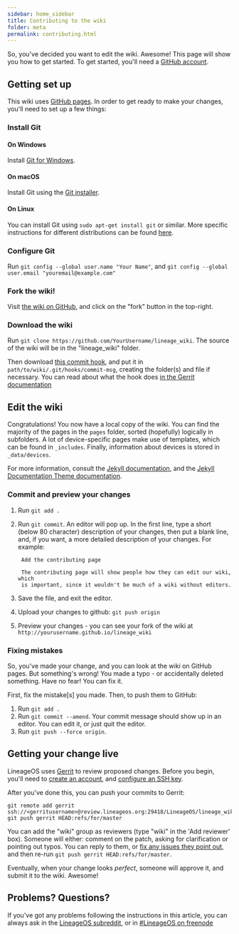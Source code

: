 ```yaml
---
sidebar: home_sidebar
title: Contributing to the wiki
folder: meta
permalink: contributing.html
---
```

So, you've decided you want to edit the wiki. Awesome! This page will show you how to get started. To get started, you'll need a [GitHub account](https://github.com).

## Getting set up

This wiki uses [GitHub pages](https://pages.github.com). In order to get ready to make your changes, you'll need to set up a few things:

### Install Git

#### On Windows

Install [Git for Windows](https://git-for-windows.github.io/).

#### On macOS

Install Git using the [Git installer](https://git-scm.com/download/mac).

#### On Linux

You can install Git using `sudo apt-get install git` or similar. More specific instructions for different distributions can be found [here](https://git-scm.com/download/linux).

### Configure Git

Run `git config --global user.name "Your Name"`, and `git config --global user.email "youremail@example.com"`

### Fork the wiki!

Visit [the wiki on GitHub](https://github.com/LineageOS/lineage_wiki), and click on the "fork" button in the top-right.

### Download the wiki

Run `git clone https://github.com/YourUsername/lineage_wiki`. The source of the wiki will be in the "lineage_wiki" folder.

Then download [this commit hook](http://review.lineageos.org/tools/hooks/commit-msg), and put it in `path/to/wiki/.git/hooks/commit-msg`, creating the folder(s)
and file if necessary. You can read about what the hook does [in the Gerrit documentation](https://review.lineageos.org/Documentation/user-changeid.html)

## Edit the wiki

Congratulations! You now have a local copy of the wiki. You can find the majority of the pages in the `pages` folder, sorted (hopefully) logically in subfolders.
A lot of device-specific pages make use of templates, which can be found in `_includes`. Finally, information about devices is stored in `_data/devices`.

For more information, consult the [Jekyll documentation](http://jekyllrb.com/docs/home/), and the [Jekyll Documentation Theme documentation](http://idratherbewriting.com/documentation-theme-jekyll/index.html).

### Commit and preview your changes

1. Run `git add .`
2. Run `git commit`. An editor will pop up. In the first line, type a short (below 80 character) description of your changes,
then put a blank line, and, if you want, a more detailed description of your changes. For example:

        Add the contributing page

        The contributing page will show people how they can edit our wiki, which
        is important, since it wouldn't be much of a wiki without editors.

3. Save the file, and exit the editor.
4. Upload your changes to github: `git push origin`
5. Preview your changes - you can see your fork of the wiki at `http://yourusername.github.io/lineage_wiki`

### Fixing mistakes

So, you've made your change, and you can look at the wiki on GitHub pages. But something's wrong!
You made a typo - or accidentally deleted something. Have no fear! You can fix it.

First, fix the mistake[s] you made. Then, to push them to GitHub:

1. Run `git add .`
2. Run `git commit --amend`. Your commit message should show up in an editor. You can edit it, or just quit the editor.
3. Run `git push --force origin`.

## Getting your change live

LineageOS uses [Gerrit](http://review.lineageos.org/) to review proposed changes. Before you begin,
you'll need to [create an account](https://review.lineageos.org/login/%23%2Fregister%2Fq%2Fstatus%3Aopen),
and [configure an SSH key](https://review.lineageos.org/Documentation/user-upload.html#ssh).

After you've done this, you can push your commits to Gerrit:

    git remote add gerrit ssh://<gerritusername>@review.lineageos.org:29418/LineageOS/lineage_wiki
    git push gerrit HEAD:refs/for/master

You can add the "wiki" group as reviewers (type "wiki" in the 'Add reviewer' box). Someone will
either: comment on the patch, asking for clarification or pointing out typos. You can reply to them,
or [fix any issues they point out](#fixing-mistakes), and then re-run `git push gerrit HEAD:refs/for/master`.

Eventually, when your change looks _perfect_, someone will approve it, and submit it to the wiki. Awesome!

## Problems? Questions?

If you've got any problems following the instructions in this article, you can always ask in the [LineageOS subreddit](https://reddit.com/r/LineageOS), or
in [#LineageOS on freenode](https://webchat.freenode.net/?channels=LineageOS)
